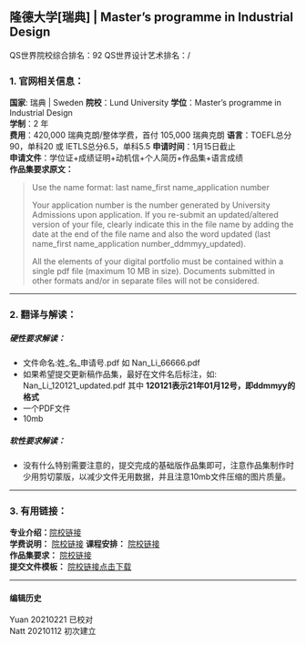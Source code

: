 ## 隆德大学[瑞典] | Master’s programme in Industrial Design

QS世界院校综合排名：92
QS世界设计艺术排名：/


### 1. 官网相关信息：

**国家**: 瑞典 | Sweden
**院校**：Lund University
**学位**：Master’s programme in Industrial Design  
**学制**：2 年  
**费用**：420,000 瑞典克朗/整体学费，首付 105,000 瑞典克朗
**语言**：TOEFL总分90，单科20    或     IETLS总分6.5，单科5.5
**申请时间**：1月15日截止  
**申请文件**：学位证+成绩证明+动机信+个人简历+作品集+语言成绩  
**作品集要求原文：**   

> Use the name format: last name_first name_application number
>
> Your application number is the number generated by University Admissions upon application. If you re-submit an updated/altered version of your file, clearly indicate this in the file name by adding the date at the end of the file name and also the word updated (last name_first name_application number_ddmmyy_updated).
>
>All the elements of your digital portfolio must be contained within a single pdf file (maximum 10 MB in size). Documents submitted in other formats and/or in separate files will not be considered.
>
>

---


### 2. 翻译与解读：

##### 硬性要求解读：
- 文件命名:姓_名_申请号.pdf 如 Nan_Li_66666.pdf
- 如果希望提交更新稿作品集，最好在文件名后标注，如: Nan_Li_120121_updated.pdf 其中 **120121表示21年01月12号，即ddmmyy的格式**
- 一个PDF文件
- 10mb



##### 软性要求解读：
- 没有什么特别需要注意的，提交完成的基础版作品集即可，注意作品集制作时少用剪切蒙版，以减少文件无用数据，并且注意10mb文件压缩的图片质量。


---


### 3. 有用链接：

**专业介绍：**[院校链接](https://www.lunduniversity.lu.se/lubas/i-uoh-lu-TAIDE)  
**学费说明：** [院校链接](https://www.lunduniversity.lu.se/lubas/i-uoh-lu-TAIDE#tuition)
**课程安排：** [院校链接](https://kurser.lth.se/lot/?prog=MID&val=program&lang=en)  
**作品集要求：** [院校链接](https://www.lunduniversity.lu.se/lubas/i-uoh-lu-taide/portfolio-instructions-masters-industrial-design)  
**提交文件模板：** [院校链接点击下载](http://www.lunduniversity.lu.se/sites/www.lunduniversity.lu.se/files/application_summary_id_layout_guidelines_application_round_2016.pdf)



---


#### 编辑历史
Yuan 20210221 已校对  
Natt 20210112 初次建立  
